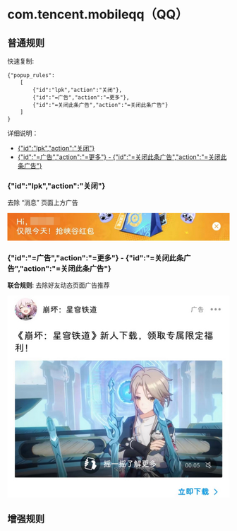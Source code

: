 # com.tencent.mobileqq（QQ）

## 普通规则

快速复制:
```
{"popup_rules":
    [
        {"id":"lpk","action":"关闭"},
        {"id":"=广告","action":"=更多"},
        {"id":"=关闭此条广告","action":"=关闭此条广告"}
    ]
}
```
详细说明：
- [{"id":"lpk","action":"关闭"}](#idlpkaction关闭)
- [{"id":"=广告","action":"=更多"} - {"id":"=关闭此条广告","action":"=关闭此条广告"}](#id广告action更多---id关闭此条广告action关闭此条广告)

### {"id":"lpk","action":"关闭"}
去除 “消息” 页面上方广告

![](./assets/消息页面上方广告.jpg)

### {"id":"=广告","action":"=更多"} - {"id":"=关闭此条广告","action":"=关闭此条广告"}
**联合规则**: 去除好友动态页面广告推荐

![](./assets/好友动态广告推荐.jpg)

## 增强规则

